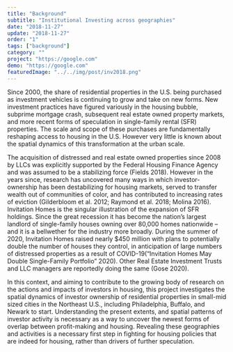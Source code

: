 ```yaml
---
title: "Background" 
subtitle: "Institutional Investing across geographies"
date: "2018-11-27"
update: "2018-11-27"
order: "1"
tags: ["background"]
category: ""
project: "https://google.com"
demo: "https://google.com"
featuredImage: "../../img/post/inv2018.png"
---
```


Since 2000, the share of residential properties in the U.S. being purchased as investment vehicles is continuing to grow and take on new forms. New investment practices have figured variously in the housing bubble, subprime mortgage crash, subsequent real estate owned property markets, and more recent forms of speculation in single-family rental (SFR) properties. The scale and scope of these purchases are fundamentally reshaping access to housing in the U.S. However very little is known about the spatial dynamics of this transformation at the urban scale.       

The acquisition of distressed and real estate owned properties since 2008 by LLCs was explicitly supported by the Federal Housing Finance Agency and was assumed to be a stabilizing force (Fields 2018). However in the years since, research has uncovered many ways in which investor-ownership has been destabilizing for housing markets, served to transfer wealth out of communities of color, and has contributed to increasing rates of eviction (Gilderbloom et al. 2012; Raymond et al. 2018; Molina 2016). Invitation Homes is the singular illustration of the expansion of SFR holdings. Since the great recession it has become the nation’s largest landlord of single-family houses owning over 80,000 homes nationwide – and it is a bellwether for the industry more broadly. During the summer of 2020, Invitation Homes raised nearly $450 million with plans to potentially double the number of houses they control, in anticipation of large numbers of distressed properties as a result of COVID-19(“Invitation Homes May Double Single-Family Portfolio” 2020). Other Real Estate Investment Trusts and LLC managers are reportedly doing the same (Gose 2020).

In this context, and aiming to contribute to the growing body of research on the actions and impacts of investors in housing, this project investigates the spatial dynamics of investor ownership of residential properties in small-mid sized cities in the Northeast U.S., including Philadelphia, Buffalo, and Newark to start. Understanding the present extents, and spatial patterns of investor activity is necessary as a way to uncover the newest forms of overlap between profit-making and housing. Revealing these geographies and activities is a necessary first step in fighting for housing policies that are indeed for housing, rather than drivers of further speculation.